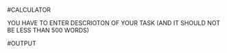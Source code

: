 #CALCULATOR

YOU HAVE TO ENTER DESCRIOTON OF YOUR TASK (AND IT SHOULD NOT BE LESS THAN 500 WORDS)

#OUTPUT
